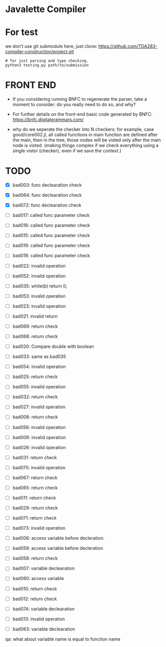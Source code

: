 # Javalette Compiler

# For test
we don't use git submodule here, just clone: https://github.com/TDA283-compiler-construction/project.git

```
# for just parsing and type checking.
python3 testing.py path/to/submission 
```


# FRONT END
+ If you considering running BNFC to regenerate the parser, take a moment to consider: do you really need to do so, and why?

+ For further details on the front-end basic code generated by BNFC: https://bnfc.digitalgrammars.com/


+ why do we seperate the checker into N checkers: for example, case good/core002.jl, all called functions in main function are defined after the main, then in the tree, those nodes will be visted only after the main node is visted. (making things complex if we check everything using a single vistor (checker), even if we save the context.)

# TODO 
- [x] bad003: func declearation check
- [x] bad064: func declearation check
- [x] bad072: func declearation check


- [ ] bad017: called func parameter check
- [ ] bad016: called func parameter check
- [ ] bad015: called func parameter check
- [ ] bad019: called func parameter check
- [ ] bad018: called func parameter check

- [ ] bad022: invalid operation
- [ ] bad052: invalid operation
- [ ] bad035:  while(b) return 0; 
- [ ] bad053: invalid operation
- [ ] bad023: invalid operation
- [ ] bad021: invalid return
- [ ] bad069: return check

- [ ] bad068: return check
- [ ] bad020: Compare double with boolean
- [ ] bad033: same as bad035
- [ ] bad054: invalid operation
- [ ] bad025: return check
- [ ] bad055: invalid operation
- [ ] bad032: return check
- [ ] bad027: invalid operation
- [ ] bad008: return check
- [ ] bad056: invalid operation
- [ ] bad009: invalid operation
- [ ] bad026: invalid operation
- [ ] bad031: return check
- [ ] bad070: invalid operation
- [ ] bad067: return check

- [ ] bad065: return check
- [ ] bad011: return check
- [ ] bad029: return check
- [ ] bad071: return check
- [ ] bad073: invalid operation
- [ ] bad006: access variable before decleration.
- [ ] bad059: access variable before decleration
- [ ] bad058: return check
- [ ] bad007: variable declearation
- [ ] bad060: access variable
- [ ] bad010: return check
- [ ] bad012: return check
- [ ] bad074: variable declearation
- [ ] bad013: invalid operation
- [ ] bad063: variable declearation


qa: what about  variable name is equal to function name